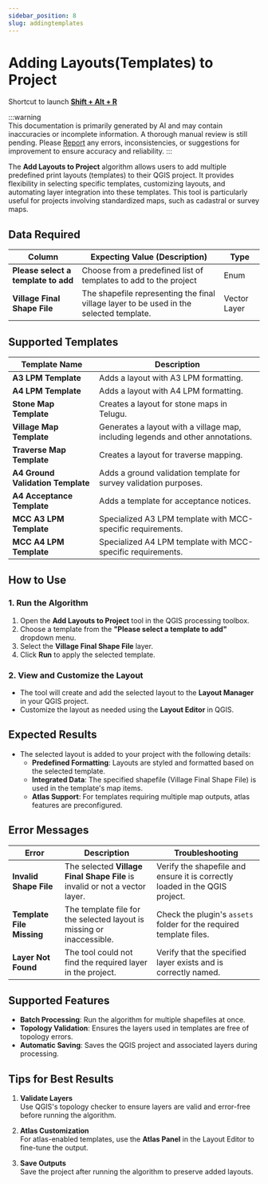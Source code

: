 ```yaml
---
sidebar_position: 8
slug: addingtemplates
---
```


# Adding Layouts(Templates) to Project

Shortcut to launch **<u>Shift + Alt + R</u>**

:::warning  
This documentation is primarily generated by AI and may contain inaccuracies or incomplete information. A thorough manual review is still pending. Please [Report](../../feedback) any errors, inconsistencies, or suggestions for improvement to ensure accuracy and reliability.
:::

The **Add Layouts to Project** algorithm allows users to add multiple predefined print layouts (templates) to their QGIS project. It provides flexibility in selecting specific templates, customizing layouts, and automating layer integration into these templates. This tool is particularly useful for projects involving standardized maps, such as cadastral or survey maps.

## Data Required

| Column                              | Expecting Value (Description)                                                           | Type         |
| ----------------------------------- | --------------------------------------------------------------------------------------- | ------------ |
| **Please select a template to add** | Choose from a predefined list of templates to add to the project                        | Enum         |
| **Village Final Shape File**        | The shapefile representing the final village layer to be used in the selected template. | Vector Layer |

## Supported Templates

| Template Name                     | Description                                                                     |
| --------------------------------- | ------------------------------------------------------------------------------- |
| **A3 LPM Template**               | Adds a layout with A3 LPM formatting.                                           |
| **A4 LPM Template**               | Adds a layout with A4 LPM formatting.                                           |
| **Stone Map Template**            | Creates a layout for stone maps in Telugu.                                      |
| **Village Map Template**          | Generates a layout with a village map, including legends and other annotations. |
| **Traverse Map Template**         | Creates a layout for traverse mapping.                                          |
| **A4 Ground Validation Template** | Adds a ground validation template for survey validation purposes.               |
| **A4 Acceptance Template**        | Adds a template for acceptance notices.                                         |
| **MCC A3 LPM Template**           | Specialized A3 LPM template with MCC-specific requirements.                     |
| **MCC A4 LPM Template**           | Specialized A4 LPM template with MCC-specific requirements.                     |

## How to Use

### 1. Run the Algorithm

1. Open the **Add Layouts to Project** tool in the QGIS processing toolbox.
2. Choose a template from the **"Please select a template to add"** dropdown menu.
3. Select the **Village Final Shape File** layer.
4. Click **Run** to apply the selected template.

### 2. View and Customize the Layout

- The tool will create and add the selected layout to the **Layout Manager** in your QGIS project.
- Customize the layout as needed using the **Layout Editor** in QGIS.

## Expected Results

- The selected layout is added to your project with the following details:
  - **Predefined Formatting**: Layouts are styled and formatted based on the selected template.
  - **Integrated Data**: The specified shapefile (Village Final Shape File) is used in the template's map items.
  - **Atlas Support**: For templates requiring multiple map outputs, atlas features are preconfigured.

## Error Messages

| Error                     | Description                                                                 | Troubleshooting                                                             |
| ------------------------- | --------------------------------------------------------------------------- | --------------------------------------------------------------------------- |
| **Invalid Shape File**    | The selected **Village Final Shape File** is invalid or not a vector layer. | Verify the shapefile and ensure it is correctly loaded in the QGIS project. |
| **Template File Missing** | The template file for the selected layout is missing or inaccessible.       | Check the plugin's `assets` folder for the required template files.         |
| **Layer Not Found**       | The tool could not find the required layer in the project.                  | Verify that the specified layer exists and is correctly named.              |

## Supported Features

- **Batch Processing**: Run the algorithm for multiple shapefiles at once.
- **Topology Validation**: Ensures the layers used in templates are free of topology errors.
- **Automatic Saving**: Saves the QGIS project and associated layers during processing.

## Tips for Best Results

1. **Validate Layers**  
   Use QGIS's topology checker to ensure layers are valid and error-free before running the algorithm.

2. **Atlas Customization**  
   For atlas-enabled templates, use the **Atlas Panel** in the Layout Editor to fine-tune the output.

3. **Save Outputs**  
   Save the project after running the algorithm to preserve added layouts.
